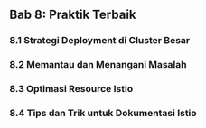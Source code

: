 ## Bab 8: Praktik Terbaik

### 8.1 Strategi Deployment di Cluster Besar

### 8.2 Memantau dan Menangani Masalah

### 8.3 Optimasi Resource Istio

### 8.4 Tips dan Trik untuk Dokumentasi Istio
